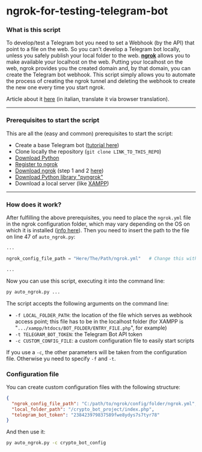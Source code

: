 # ngrok-for-testing-telegram-bot

### What is this script
To develop/test a Telegram bot you need to set a Webhook (by the API) that point to a file on the web.
So you can't develop a Telegram bot locally, unless you safely publish your local folder to the web.
[**ngrok**](https://ngrok.com/) allows you to make available your localhost on the web. Putting your localhost on the web, ngrok provides you the created domain and, by that domain, you can create the Telegram bot webhook. This script simply allows you to automate the process of creating the ngrok tunnel and deleting the webhook to create the new one every time you start ngrok.

Article about it [here](https://giuseppetrivi.github.io/posts/testare-bot-telegram-in-locale-con-ngrok/) (in italian, translate it via browser translation).

---
### Prerequisites to start the script
This are all the (easy and common) prerequisites to start the script:
- Create a base Telegram bot ([tutorial here](https://core.telegram.org/bots/tutorial))
- Clone locally the repository (`git clone LINK_TO_THIS_REPO`)
- [Download Python](https://www.python.org/downloads/)
- [Register to ngrok](https://dashboard.ngrok.com/signup)
- [Download ngrok](https://ngrok.com/download) (step 1 and 2 [here](https://ngrok.com/docs/getting-started/))
- [Download Python library "pyngrok"](https://pypi.org/project/pyngrok/)
- Download a local server (like [XAMPP](https://www.apachefriends.org/it/index.html))

---
### How does it work?
After fulfilling the above prerequisites, you need to place the `ngrok.yml` file in the ngrok configuration folder, which may vary depending on the OS on which it is installed ([info here](https://ngrok.com/docs/agent/config/)). Then you need to insert the path to the file on line 47 of `auto_ngrok.py`:
```py
...

ngrok_config_file_path = "Here/The/Path/ngrok.yml"   # Change this with the default folder path of ngrok.yml file

...
```

Now you can use this script, executing it into the command line:
```sh
py auto_ngrok.py ...
```

The script accepts the following arguments on the command line:
- `-f LOCAL_FOLDER_PATH`: the location of the file which serves as webhook access point; this file has to be in the localhost folder (for XAMPP is "`.../xampp/htdocs/BOT_FOLDER/ENTRY_FILE.php`", for example)
- `-t TELEGRAM_BOT_TOKEN`: the Telegram Bot API token
- `-c CUSTOM_CONFIG_FILE`: a custom configuration file to easily start scripts

If you use a `-c`, the other parameters will be taken from the configuration file. Otherwise yu need to specify `-f` and `-t`.

### Configuration file
You can create custom configuration files with the following structure:
```json
{
  "ngrok_config_file_path": "C:/path/to/ngrok/config/folder/ngrok.yml",
  "local_folder_path": "/crypto_bot_project/index.php",
  "telegram_bot_token": "238423979837589fwe8ydys7s7tyr78"
}
```

And then use it:
```sh
py auto_ngrok.py -c crypto_bot_config
```

